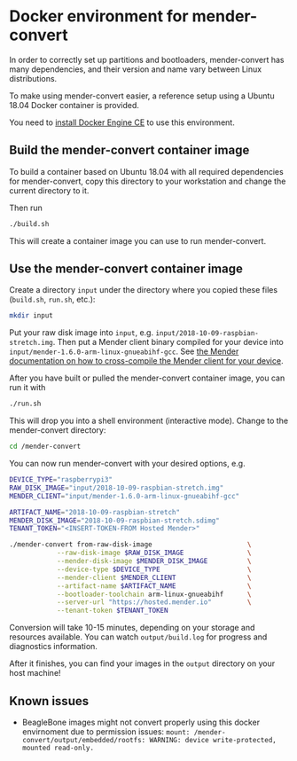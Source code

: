 Docker environment for mender-convert
=====================================

In order to correctly set up partitions and bootloaders, mender-convert has many dependencies,
and their version and name vary between Linux distributions.

To make using mender-convert easier, a reference setup using a Ubuntu 18.04 Docker container
is provided.

You need to [install Docker Engine CE](https://docs.docker.com/install) to use this environment.


## Build the mender-convert container image

To build a container based on Ubuntu 18.04 with all required dependencies for mender-convert,
copy this directory to your workstation and change the current directory to it.

Then run

```bash
./build.sh
```

This will create a container image you can use to run mender-convert.


## Use the mender-convert container image

Create a directory `input` under the directory where you copied these files (`build.sh`, `run.sh`, etc.):

```bash
mkdir input
```

Put your raw disk image into `input`, e.g. `input/2018-10-09-raspbian-stretch.img`.
Then put a Mender client binary compiled for your device into `input/mender-1.6.0-arm-linux-gnueabihf-gcc`.
See [the Mender documentation on how to cross-compile the Mender client for your device](https://docs.mender.io/development/client-configuration/cross-compiling).

After you have built or pulled the mender-convert container image,
you can run it with

```bash
./run.sh
```

This will drop you into a shell environment (interactive mode).
Change to the mender-convert directory:

```bash
cd /mender-convert
```

You can now run mender-convert with your desired options, e.g.

```bash
DEVICE_TYPE="raspberrypi3"
RAW_DISK_IMAGE="input/2018-10-09-raspbian-stretch.img"
MENDER_CLIENT="input/mender-1.6.0-arm-linux-gnueabihf-gcc"

ARTIFACT_NAME="2018-10-09-raspbian-stretch"
MENDER_DISK_IMAGE="2018-10-09-raspbian-stretch.sdimg"
TENANT_TOKEN="<INSERT-TOKEN-FROM Hosted Mender>"

./mender-convert from-raw-disk-image                        \
            --raw-disk-image $RAW_DISK_IMAGE                \
            --mender-disk-image $MENDER_DISK_IMAGE          \
            --device-type $DEVICE_TYPE                      \
            --mender-client $MENDER_CLIENT                  \
            --artifact-name $ARTIFACT_NAME                  \
            --bootloader-toolchain arm-linux-gnueabihf      \
            --server-url "https://hosted.mender.io"         \
            --tenant-token $TENANT_TOKEN
```

Conversion will take 10-15 minutes, depending on your storage and resources available.
You can watch `output/build.log` for progress and diagnostics information.

After it finishes, you can find your images in the `output` directory on your host machine!


## Known issues
* BeagleBone images might not convert properly using this docker envirnoment due to permission issues: `mount: /mender-convert/output/embedded/rootfs: WARNING: device write-protected, mounted read-only.`